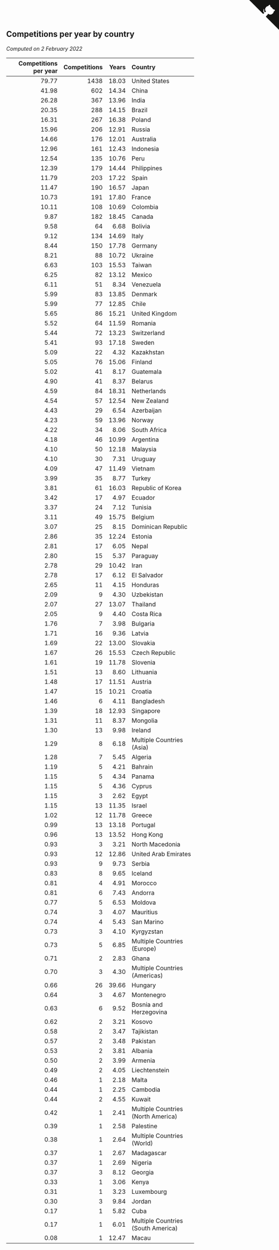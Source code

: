 ## Competitions per year by country

*Computed on  2 February 2022*

| Competitions per year | Competitions | Years | Country |
| ---: | ---: | ---: | :--- |
| 79.77 | 1438 | 18.03 | United States |
| 41.98 | 602 | 14.34 | China |
| 26.28 | 367 | 13.96 | India |
| 20.35 | 288 | 14.15 | Brazil |
| 16.31 | 267 | 16.38 | Poland |
| 15.96 | 206 | 12.91 | Russia |
| 14.66 | 176 | 12.01 | Australia |
| 12.96 | 161 | 12.43 | Indonesia |
| 12.54 | 135 | 10.76 | Peru |
| 12.39 | 179 | 14.44 | Philippines |
| 11.79 | 203 | 17.22 | Spain |
| 11.47 | 190 | 16.57 | Japan |
| 10.73 | 191 | 17.80 | France |
| 10.11 | 108 | 10.69 | Colombia |
| 9.87 | 182 | 18.45 | Canada |
| 9.58 | 64 | 6.68 | Bolivia |
| 9.12 | 134 | 14.69 | Italy |
| 8.44 | 150 | 17.78 | Germany |
| 8.21 | 88 | 10.72 | Ukraine |
| 6.63 | 103 | 15.53 | Taiwan |
| 6.25 | 82 | 13.12 | Mexico |
| 6.11 | 51 | 8.34 | Venezuela |
| 5.99 | 83 | 13.85 | Denmark |
| 5.99 | 77 | 12.85 | Chile |
| 5.65 | 86 | 15.21 | United Kingdom |
| 5.52 | 64 | 11.59 | Romania |
| 5.44 | 72 | 13.23 | Switzerland |
| 5.41 | 93 | 17.18 | Sweden |
| 5.09 | 22 | 4.32 | Kazakhstan |
| 5.05 | 76 | 15.06 | Finland |
| 5.02 | 41 | 8.17 | Guatemala |
| 4.90 | 41 | 8.37 | Belarus |
| 4.59 | 84 | 18.31 | Netherlands |
| 4.54 | 57 | 12.54 | New Zealand |
| 4.43 | 29 | 6.54 | Azerbaijan |
| 4.23 | 59 | 13.96 | Norway |
| 4.22 | 34 | 8.06 | South Africa |
| 4.18 | 46 | 10.99 | Argentina |
| 4.10 | 50 | 12.18 | Malaysia |
| 4.10 | 30 | 7.31 | Uruguay |
| 4.09 | 47 | 11.49 | Vietnam |
| 3.99 | 35 | 8.77 | Turkey |
| 3.81 | 61 | 16.03 | Republic of Korea |
| 3.42 | 17 | 4.97 | Ecuador |
| 3.37 | 24 | 7.12 | Tunisia |
| 3.11 | 49 | 15.75 | Belgium |
| 3.07 | 25 | 8.15 | Dominican Republic |
| 2.86 | 35 | 12.24 | Estonia |
| 2.81 | 17 | 6.05 | Nepal |
| 2.80 | 15 | 5.37 | Paraguay |
| 2.78 | 29 | 10.42 | Iran |
| 2.78 | 17 | 6.12 | El Salvador |
| 2.65 | 11 | 4.15 | Honduras |
| 2.09 | 9 | 4.30 | Uzbekistan |
| 2.07 | 27 | 13.07 | Thailand |
| 2.05 | 9 | 4.40 | Costa Rica |
| 1.76 | 7 | 3.98 | Bulgaria |
| 1.71 | 16 | 9.36 | Latvia |
| 1.69 | 22 | 13.00 | Slovakia |
| 1.67 | 26 | 15.53 | Czech Republic |
| 1.61 | 19 | 11.78 | Slovenia |
| 1.51 | 13 | 8.60 | Lithuania |
| 1.48 | 17 | 11.51 | Austria |
| 1.47 | 15 | 10.21 | Croatia |
| 1.46 | 6 | 4.11 | Bangladesh |
| 1.39 | 18 | 12.93 | Singapore |
| 1.31 | 11 | 8.37 | Mongolia |
| 1.30 | 13 | 9.98 | Ireland |
| 1.29 | 8 | 6.18 | Multiple Countries (Asia) |
| 1.28 | 7 | 5.45 | Algeria |
| 1.19 | 5 | 4.21 | Bahrain |
| 1.15 | 5 | 4.34 | Panama |
| 1.15 | 5 | 4.36 | Cyprus |
| 1.15 | 3 | 2.62 | Egypt |
| 1.15 | 13 | 11.35 | Israel |
| 1.02 | 12 | 11.78 | Greece |
| 0.99 | 13 | 13.18 | Portugal |
| 0.96 | 13 | 13.52 | Hong Kong |
| 0.93 | 3 | 3.21 | North Macedonia |
| 0.93 | 12 | 12.86 | United Arab Emirates |
| 0.93 | 9 | 9.73 | Serbia |
| 0.83 | 8 | 9.65 | Iceland |
| 0.81 | 4 | 4.91 | Morocco |
| 0.81 | 6 | 7.43 | Andorra |
| 0.77 | 5 | 6.53 | Moldova |
| 0.74 | 3 | 4.07 | Mauritius |
| 0.74 | 4 | 5.43 | San Marino |
| 0.73 | 3 | 4.10 | Kyrgyzstan |
| 0.73 | 5 | 6.85 | Multiple Countries (Europe) |
| 0.71 | 2 | 2.83 | Ghana |
| 0.70 | 3 | 4.30 | Multiple Countries (Americas) |
| 0.66 | 26 | 39.66 | Hungary |
| 0.64 | 3 | 4.67 | Montenegro |
| 0.63 | 6 | 9.52 | Bosnia and Herzegovina |
| 0.62 | 2 | 3.21 | Kosovo |
| 0.58 | 2 | 3.47 | Tajikistan |
| 0.57 | 2 | 3.48 | Pakistan |
| 0.53 | 2 | 3.81 | Albania |
| 0.50 | 2 | 3.99 | Armenia |
| 0.49 | 2 | 4.05 | Liechtenstein |
| 0.46 | 1 | 2.18 | Malta |
| 0.44 | 1 | 2.25 | Cambodia |
| 0.44 | 2 | 4.55 | Kuwait |
| 0.42 | 1 | 2.41 | Multiple Countries (North America) |
| 0.39 | 1 | 2.58 | Palestine |
| 0.38 | 1 | 2.64 | Multiple Countries (World) |
| 0.37 | 1 | 2.67 | Madagascar |
| 0.37 | 1 | 2.69 | Nigeria |
| 0.37 | 3 | 8.12 | Georgia |
| 0.33 | 1 | 3.06 | Kenya |
| 0.31 | 1 | 3.23 | Luxembourg |
| 0.30 | 3 | 9.84 | Jordan |
| 0.17 | 1 | 5.82 | Cuba |
| 0.17 | 1 | 6.01 | Multiple Countries (South America) |
| 0.08 | 1 | 12.47 | Macau |


<a href="https://github.com/jonatanklosko/wca_statistics" class="github-corner" aria-label="View source on Github"><svg width="80" height="80" viewBox="0 0 250 250" style="fill:#151513; color:#fff; position: absolute; top: 0; border: 0; right: 0;" aria-hidden="true"><path d="M0,0 L115,115 L130,115 L142,142 L250,250 L250,0 Z"></path><path d="M128.3,109.0 C113.8,99.7 119.0,89.6 119.0,89.6 C122.0,82.7 120.5,78.6 120.5,78.6 C119.2,72.0 123.4,76.3 123.4,76.3 C127.3,80.9 125.5,87.3 125.5,87.3 C122.9,97.6 130.6,101.9 134.4,103.2" fill="currentColor" style="transform-origin: 130px 106px;" class="octo-arm"></path><path d="M115.0,115.0 C114.9,115.1 118.7,116.5 119.8,115.4 L133.7,101.6 C136.9,99.2 139.9,98.4 142.2,98.6 C133.8,88.0 127.5,74.4 143.8,58.0 C148.5,53.4 154.0,51.2 159.7,51.0 C160.3,49.4 163.2,43.6 171.4,40.1 C171.4,40.1 176.1,42.5 178.8,56.2 C183.1,58.6 187.2,61.8 190.9,65.4 C194.5,69.0 197.7,73.2 200.1,77.6 C213.8,80.2 216.3,84.9 216.3,84.9 C212.7,93.1 206.9,96.0 205.4,96.6 C205.1,102.4 203.0,107.8 198.3,112.5 C181.9,128.9 168.3,122.5 157.7,114.1 C157.9,116.9 156.7,120.9 152.7,124.9 L141.0,136.5 C139.8,137.7 141.6,141.9 141.8,141.8 Z" fill="currentColor" class="octo-body"></path></svg></a><style>.github-corner:hover .octo-arm{animation:octocat-wave 560ms ease-in-out}@keyframes octocat-wave{0%,100%{transform:rotate(0)}20%,60%{transform:rotate(-25deg)}40%,80%{transform:rotate(10deg)}}@media (max-width:500px){.github-corner:hover .octo-arm{animation:none}.github-corner .octo-arm{animation:octocat-wave 560ms ease-in-out}}</style>
